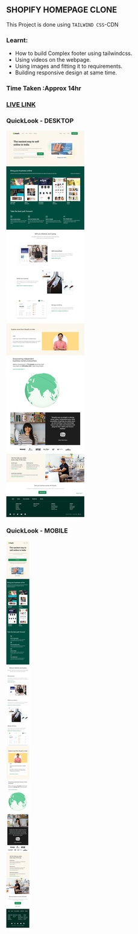 ## SHOPIFY HOMEPAGE CLONE

This Project is done using `TAILWIND CSS`-CDN

### Learnt:
- How to build Complex footer using tailwindcss.
- Using videos on the webpage.
- Using images and fitting it to requirements.
- Building responsive design at same time.

### Time Taken :Approx 14hr

### [LIVE LINK](https://shopify-clone-vivekn.netlify.app/)

### QuickLook - DESKTOP
![img](./Assets/Images/Desktop%20look.png)

### QuickLook - MOBILE
![img](./Assets/Images/mobile%20look.png)